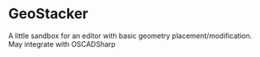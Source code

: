 # GeoStacker
A little sandbox for an editor with basic geometry placement/modification. May integrate with OSCADSharp
